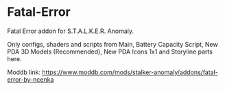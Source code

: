 # Fatal-Error
Fatal Error addon for S.T.A.L.K.E.R. Anomaly.

Only configs, shaders and scripts from Main, Battery Capacity Script, New PDA 3D Models (Recommended), New PDA Icons 1x1 and Storyline parts here.

Moddb link: https://www.moddb.com/mods/stalker-anomaly/addons/fatal-error-by-ncenka
